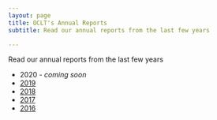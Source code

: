 ```yaml
---
layout: page
title: OCLT's Annual Reports
subtitle: Read our annual reports from the last few years

---
```

Read our annual reports from the last few years

* 2020 - _coming soon_
* [2019](/uploads/oclt_areport2019.pdf)
* [2018](/uploads/oclt_areport2018.pdf)
* [2017](/uploads/oclt_areport2017.pdf)
* [2016](/uploads/oclt_areport2016.pdf)